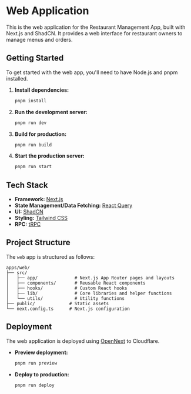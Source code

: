 # Web Application

This is the web application for the Restaurant Management App, built with Next.js and ShadCN. It provides a web interface for restaurant owners to manage menus and orders.

## Getting Started

To get started with the web app, you'll need to have Node.js and pnpm installed.

1.  **Install dependencies:**
    ```bash
    pnpm install
    ```

2.  **Run the development server:**
    ```bash
    pnpm run dev
    ```

3.  **Build for production:**
    ```bash
    pnpm run build
    ```

4.  **Start the production server:**
    ```bash
    pnpm run start
    ```

## Tech Stack

-   **Framework:** [Next.js](https://nextjs.org/docs)
-   **State Management/Data Fetching:** [React Query](https://tanstack.com/query/latest/docs/react/overview)
-   **UI:** [ShadCN](https://ui.shadcn.com/docs)
-   **Styling:** [Tailwind CSS](https://tailwindcss.com/docs)
-   **RPC:** [tRPC](https://trpc.io/docs)

## Project Structure

The `web` app is structured as follows:

```
apps/web/
├── src/
│   ├── app/              # Next.js App Router pages and layouts
│   ├── components/       # Reusable React components
│   ├── hooks/            # Custom React hooks
│   ├── lib/              # Core libraries and helper functions
│   └── utils/            # Utility functions
├── public/             # Static assets
└── next.config.ts      # Next.js configuration
```

## Deployment

The web application is deployed using [OpenNext](https://open-next.js.org/) to Cloudflare.

-   **Preview deployment:**
    ```bash
    pnpm run preview
    ```

-   **Deploy to production:**
    ```bash
    pnpm run deploy
    ```
